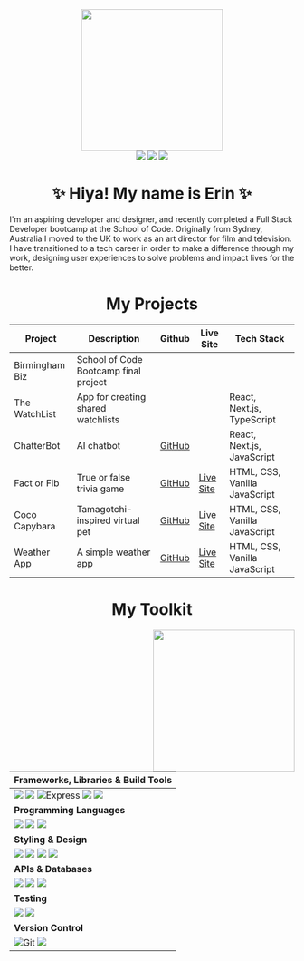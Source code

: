<div id="header" align="center">
  <img src="https://media.giphy.com/media/v1.Y2lkPTc5MGI3NjExNjV0Z3NxbjdqcDJmc3MwYWVyc2s3dHV2MHJqancwaTJwbzk4N2theiZlcD12MV9pbnRlcm5hbF9naWZfYnlfaWQmY3Q9cw/aIJDrOomj81MQZz2uO/giphy.gif" width="250"/>
  <div id="badges"> 
    <a href="https://www.erinshiensmith.me/" target="_blank"><img src="https://img.shields.io/badge/-my_Portfolio-0E53A4?style=for-the-badge&logo=react&logoColor=white" target="_blank"></a>
    <a href="https://www.linkedin.com/in/erin-shien-smith/" target="_blank"><img src="https://img.shields.io/badge/-LinkedIn-%230077B5?style=for-the-badge&logo=linkedin&logoColor=white" target="_blank"></a>
    <a href="https://medium.com/@erinshiensmith/" target="_blank"><img src="https://img.shields.io/badge/Medium-12100E?style=for-the-badge&logo=medium&logoColor=white" target="_blank"></a>
   </div>
    <h1>✨ Hiya! My name is Erin ✨</h1>
</div>

<div id="about">
  <p>I'm an aspiring developer and designer, and recently completed a Full Stack Developer bootcamp at the School of Code. Originally from Sydney, Australia I moved to the UK to work as an art director for film and television. I have transitioned to a tech career in order to make a difference through my work, designing user experiences to solve problems and impact lives for the better.</p>
</div>

<h1 align="center">My Projects</h1>

<div align="center">

| Project | Description | Github | Live Site | Tech Stack |
|---------|-------------|--------|-----------|------------|
| Birmingham Biz | School of Code Bootcamp final project|        |           |            |
| The WatchList | App for creating shared watchlists |        |           | React, Next.js, TypeScript |
| ChatterBot | AI chatbot | [GitHub](https://github.com/erinshien/chatterbot)       |           | React, Next.js, JavaScript |
| Fact or Fib | True or false trivia game | [GitHub](https://github.com/erinshien/triviagame) | [Live Site](https://erinshien.github.io/triviagame/) | HTML, CSS, Vanilla JavaScript |
| Coco Capybara | Tamagotchi-inspired virtual pet | [GitHub](https://github.com/erinshien/cococapybara) | [Live Site](https://erinshien.github.io/cococapybara/) | HTML, CSS, Vanilla JavaScript |
| Weather App | A simple weather app | [GitHub](https://github.com/erinshien/weatherapp) | [Live Site](https://erinshien.github.io/weatherapp/) | HTML, CSS, Vanilla JavaScript |

</div>

<h1 align="center">My Toolkit</h1>

<div align="center">

<img align="right" src="https://media.giphy.com/media/v1.Y2lkPTc5MGI3NjExMWJkeXN0eG00ZGxhOG8zaTdvdGYyaDgybTA1Yzl0cWN5eGhza3JkeiZlcD12MV9pbnRlcm5hbF9naWZfYnlfaWQmY3Q9cw/VPnfM9bmR0ZaQo3qtK/giphy.gif" width="250"/>
  
| Frameworks, Libraries & Build Tools  |
|:---|
|  <img src="https://img.shields.io/badge/react-%2320232a.svg?style=for-the-badge&logo=react&logoColor=%2361DAFB"> <img src="https://img.shields.io/badge/Next-black?style=for-the-badge&logo=next.js&logoColor=white" >   <img src="https://img.shields.io/badge/Express-000000.svg?style=for-the-badge&logo=Express&logoColor=white" alt="Express"> <img src="https://img.shields.io/badge/node.js-6DA55F?style=for-the-badge&logo=node.js&logoColor=white"> <img src="https://img.shields.io/badge/vite-%23646CFF.svg?style=for-the-badge&logo=vite&logoColor=white"> |
| **Programming Languages** |
| <img src="https://img.shields.io/badge/html5-%23E34F26.svg?style=for-the-badge&logo=html5&logoColor=white"> <img src="https://img.shields.io/badge/javascript-%23323330.svg?style=for-the-badge&logo=javascript&logoColor=%23F7DF1E"> <img src="https://img.shields.io/badge/typescript-%23007ACC.svg?style=for-the-badge&logo=typescript&logoColor=white"> |
| **Styling & Design**  |
| <img src="https://img.shields.io/badge/css3-%231572B6.svg?style=for-the-badge&logo=css3&logoColor=white"> <img src="https://img.shields.io/badge/figma-%23F24E1E.svg?style=for-the-badge&logo=figma&logoColor=white"> <img src="https://img.shields.io/badge/Sketch-FFC24D?style=for-the-badge&logo=sketch&logoColor=black"> <img src="https://img.shields.io/badge/adobe%20photoshop-%2331A8FF.svg?style=for-the-badge&logo=adobe%20photoshop&logoColor=white"> |
| **APIs & Databases**  |
| <img src="https://img.shields.io/badge/Postman-FF6C37?style=for-the-badge&logo=postman&logoColor=white"> <img src="https://img.shields.io/badge/postgres-%23316192.svg?style=for-the-badge&logo=postgresql&logoColor=white"> <img src="https://img.shields.io/badge/Supabase-3ECF8E?style=for-the-badge&logo=supabase&logoColor=white"> |
| **Testing**  |
| <img src="https://img.shields.io/badge/-Vitest-77B254?style=for-the-badge&logo=vitest&logoColor=white"> <img src="https://img.shields.io/badge/-Playwright-EA5230?style=for-the-badge&logo=playwright&logoColor=white"> |
| **Version Control**  |
| <img src="https://img.shields.io/badge/Git-F05032.svg?style=for-the-badge&logo=Git&logoColor=white" alt="Git"> <img src="https://img.shields.io/badge/github-%23121011.svg?style=for-the-badge&logo=github&logoColor=white"> |

</div>
<!--
<h1></h1>
<div align="center">
  <img src="https://github-readme-stats-git-masterrstaa-rickstaa.vercel.app/api?username=erinshien&theme=dracula">
</div>
-->

<!--
<img align="right" src="https://media.giphy.com/media/v1.Y2lkPTc5MGI3NjExNXhxazgzY2Nyc2lnNG1mZzJ0c2IydTRpc3NobWdhanJ6dWc0OHk2ZyZlcD12MV9pbnRlcm5hbF9naWZfYnlfaWQmY3Q9Zw/uB86ZyWQsnFSGYe2sA/giphy.gif" width="200" alt="image"/>
<h3>✨ Hiya! My name is Erin ✨</h3>
<p>🎨 I'm an ex-art director embarking upon a new adventure in software development</p>
<p>💻 I am currently part of the School of Code full-stack bootcamp</p>
<p>📚 I'm learning JavaScript and dabbling in Python</p>
<p>🌙 In my spare time you will find me reading, crafting, and baking</p>
<div id="badges" align="right">
  <a href="https://www.linkedin.com/in/erin-smith-b39a022a8/">
    <img height="16" src="https://img.shields.io/badge/LinkedIn-0077B5?style=for-the-badge&logo=linkedin&logoColor=white" alt="LinkedIn Badge">
  </a>
  <a href="https://www.instagram.com/codingwitherin/">
    <img height="16" src="https://img.shields.io/badge/Instagram-E4405F?style=for-the-badge&logo=instagram&logoColor=white" alt="Instagram Badge">
  </a>
  <a href="https://twitter.com/codingwitherin"?>
    <img height="16" src="https://img.shields.io/badge/Twitter-1DA1F2?style=for-the-badge&logo=twitter&logoColor=white" alt="Twitter Badge">
  </a>
</div>
-->

<!--
**erinshien/erinshien** is a ✨ _special_ ✨ repository because its `README.md` (this file) appears on your GitHub profile.

Here are some ideas to get you started:

- 🔭 I’m currently working on ...
- 🌱 I’m currently learning ...
- 👯 I’m looking to collaborate on ...
- 🤔 I’m looking for help with ...
- 💬 Ask me about ...
- 📫 How to reach me: ...
- 😄 Pronouns: ...
- ⚡ Fun fact: ...
-->
